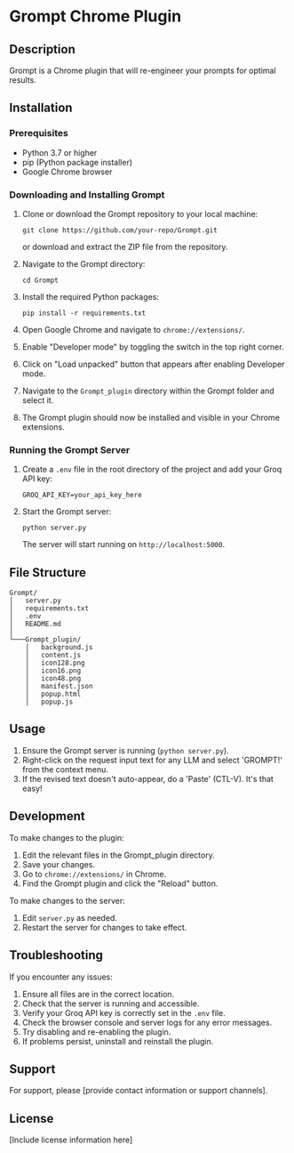 # Grompt Chrome Plugin

## Description
Grompt is a Chrome plugin that will re-engineer your prompts for optimal results.

## Installation

### Prerequisites
- Python 3.7 or higher
- pip (Python package installer)
- Google Chrome browser

### Downloading and Installing Grompt

1. Clone or download the Grompt repository to your local machine:
   ```
   git clone https://github.com/your-repo/Grompt.git
   ```
   or download and extract the ZIP file from the repository.

2. Navigate to the Grompt directory:
   ```
   cd Grompt
   ```

3. Install the required Python packages:
   ```
   pip install -r requirements.txt
   ```

4. Open Google Chrome and navigate to `chrome://extensions/`.

5. Enable "Developer mode" by toggling the switch in the top right corner.

6. Click on "Load unpacked" button that appears after enabling Developer mode.

7. Navigate to the `Grompt_plugin` directory within the Grompt folder and select it.

8. The Grompt plugin should now be installed and visible in your Chrome extensions.

### Running the Grompt Server

1. Create a `.env` file in the root directory of the project and add your Groq API key:
   ```
   GROQ_API_KEY=your_api_key_here
   ```

2. Start the Grompt server:
   ```
   python server.py
   ```
   The server will start running on `http://localhost:5000`.

## File Structure

```
Grompt/
│   server.py
│   requirements.txt
│   .env
│   README.md
│
└───Grompt_plugin/
    │   background.js
    │   content.js
    │   icon128.png
    │   icon16.png
    │   icon48.png
    │   manifest.json
    │   popup.html
    │   popup.js
```

## Usage

1. Ensure the Grompt server is running (`python server.py`).
2. Right-click on the request input text for any LLM and select 'GROMPT!' from the context menu.
3. If the revised text doesn't auto-appear, do a 'Paste' (CTL-V).  It's that easy!

## Development

To make changes to the plugin:

1. Edit the relevant files in the Grompt_plugin directory.
2. Save your changes.
3. Go to `chrome://extensions/` in Chrome.
4. Find the Grompt plugin and click the "Reload" button.

To make changes to the server:

1. Edit `server.py` as needed.
2. Restart the server for changes to take effect.

## Troubleshooting

If you encounter any issues:

1. Ensure all files are in the correct location.
2. Check that the server is running and accessible.
3. Verify your Groq API key is correctly set in the `.env` file.
4. Check the browser console and server logs for any error messages.
5. Try disabling and re-enabling the plugin.
6. If problems persist, uninstall and reinstall the plugin.

## Support

For support, please [provide contact information or support channels].

## License

[Include license information here]